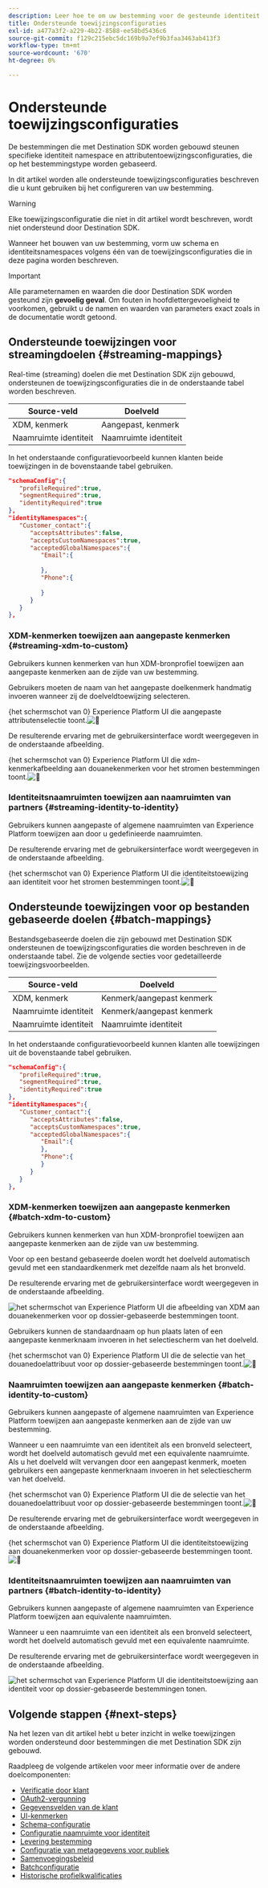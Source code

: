 ```yaml
---
description: Leer hoe te om uw bestemming voor de gesteunde identiteit en attributenkaartconfiguraties te vormen.
title: Ondersteunde toewijzingsconfiguraties
exl-id: a477a3f2-a229-4b22-8588-ee58bd5436c6
source-git-commit: f129c215ebc5dc169b9a7ef9b3faa3463ab413f3
workflow-type: tm+mt
source-wordcount: '670'
ht-degree: 0%

---
```


# Ondersteunde toewijzingsconfiguraties

De bestemmingen die met Destination SDK worden gebouwd steunen specifieke identiteit namespace en attributentoewijzingsconfiguraties, die op het bestemmingstype worden gebaseerd.

In dit artikel worden alle ondersteunde toewijzingsconfiguraties beschreven die u kunt gebruiken bij het configureren van uw bestemming.

>[!WARNING]
>
>Elke toewijzingsconfiguratie die niet in dit artikel wordt beschreven, wordt niet ondersteund door Destination SDK.

Wanneer het bouwen van uw bestemming, vorm uw schema en identiteitsnamespaces volgens één van de toewijzingsconfiguraties die in deze pagina worden beschreven.

>[!IMPORTANT]
>
>Alle parameternamen en waarden die door Destination SDK worden gesteund zijn **gevoelig geval**. Om fouten in hoofdlettergevoeligheid te voorkomen, gebruikt u de namen en waarden van parameters exact zoals in de documentatie wordt getoond.

## Ondersteunde toewijzingen voor streamingdoelen {#streaming-mappings}

Real-time (streaming) doelen die met Destination SDK zijn gebouwd, ondersteunen de toewijzingsconfiguraties die in de onderstaande tabel worden beschreven.

| Source-veld | Doelveld |
| --- | --- |
| XDM, kenmerk | Aangepast, kenmerk |
| Naamruimte identiteit | Naamruimte identiteit |

In het onderstaande configuratievoorbeeld kunnen klanten beide toewijzingen in de bovenstaande tabel gebruiken.

```json
"schemaConfig":{
   "profileRequired":true,
   "segmentRequired":true,
   "identityRequired":true
},
"identityNamespaces":{
   "Customer_contact":{
      "acceptsAttributes":false,
      "acceptsCustomNamespaces":true,
      "acceptedGlobalNamespaces":{
         "Email":{
            
         },
         "Phone":{
            
         }
      }
   }
},
```

### XDM-kenmerken toewijzen aan aangepaste kenmerken {#streaming-xdm-to-custom}

Gebruikers kunnen kenmerken van hun XDM-bronprofiel toewijzen aan aangepaste kenmerken aan de zijde van uw bestemming.

Gebruikers moeten de naam van het aangepaste doelkenmerk handmatig invoeren wanneer zij de doelveldtoewijzing selecteren.

{het schermschot van 0} Experience Platform UI die aangepaste attributenselectie toont.![&#128279;](../../assets/functionality/destination-configuration/mapping-streaming-select-custom-attribute.png)

De resulterende ervaring met de gebruikersinterface wordt weergegeven in de onderstaande afbeelding.

{het schermschot van 0} Experience Platform UI die xdm- kenmerkafbeelding aan douanekenmerken voor het stromen bestemmingen toont.![&#128279;](../../assets/functionality/destination-configuration/mapping-streaming-xdm-custom.png)

### Identiteitsnaamruimten toewijzen aan naamruimten van partners {#streaming-identity-to-identity}

Gebruikers kunnen aangepaste of algemene naamruimten van Experience Platform toewijzen aan door u gedefinieerde naamruimten.

De resulterende ervaring met de gebruikersinterface wordt weergegeven in de onderstaande afbeelding.

{het schermschot van 0} Experience Platform UI die identiteitstoewijzing aan identiteit voor het stromen bestemmingen toont.![&#128279;](../../assets/functionality/destination-configuration/mapping-streaming-identity-identity.png)

## Ondersteunde toewijzingen voor op bestanden gebaseerde doelen {#batch-mappings}

Bestandsgebaseerde doelen die zijn gebouwd met Destination SDK ondersteunen de toewijzingsconfiguraties die worden beschreven in de onderstaande tabel. Zie de volgende secties voor gedetailleerde toewijzingsvoorbeelden.

| Source-veld | Doelveld |
| --- | --- |
| XDM, kenmerk | Kenmerk/aangepast kenmerk |
| Naamruimte identiteit | Kenmerk/aangepast kenmerk |
| Naamruimte identiteit | Naamruimte identiteit |

In het onderstaande configuratievoorbeeld kunnen klanten alle toewijzingen uit de bovenstaande tabel gebruiken.

```json
"schemaConfig":{
   "profileRequired":true,
   "segmentRequired":true,
   "identityRequired":true
},
"identityNamespaces":{
   "Customer_contact":{
      "acceptsAttributes":false,
      "acceptsCustomNamespaces":true,
      "acceptedGlobalNamespaces":{
         "Email":{
         },
         "Phone":{
         }
      }
   }
},
```

### XDM-kenmerken toewijzen aan aangepaste kenmerken {#batch-xdm-to-custom}

Gebruikers kunnen kenmerken van hun XDM-bronprofiel toewijzen aan aangepaste kenmerken aan de zijde van uw bestemming.

Voor op een bestand gebaseerde doelen wordt het doelveld automatisch gevuld met een standaardkenmerk met dezelfde naam als het bronveld.

De resulterende ervaring met de gebruikersinterface wordt weergegeven in de onderstaande afbeelding.

![ het schermschot van Experience Platform UI die afbeelding van XDM aan douanekenmerken voor op dossier-gebaseerde bestemmingen toont.](../../assets/functionality/destination-configuration/mapping-batch-xdm-custom.png)

Gebruikers kunnen de standaardnaam op hun plaats laten of een aangepaste kenmerknaam invoeren in het selectiescherm van het doelveld.

{het schermschot van 0} Experience Platform UI die de selectie van het douanedoelattribuut voor op dossier-gebaseerde bestemmingen toont.![&#128279;](../../assets/functionality/destination-configuration/mapping-batch-custom-attribute.png)

### Naamruimten toewijzen aan aangepaste kenmerken {#batch-identity-to-custom}

Gebruikers kunnen aangepaste of algemene naamruimten van Experience Platform toewijzen aan aangepaste kenmerken aan de zijde van uw bestemming.

Wanneer u een naamruimte van een identiteit als een bronveld selecteert, wordt het doelveld automatisch gevuld met een equivalente naamruimte. Als u het doelveld wilt vervangen door een aangepast kenmerk, moeten gebruikers een aangepaste kenmerknaam invoeren in het selectiescherm van het doelveld.

{het schermschot van 0} Experience Platform UI die de selectie van het douanedoelattribuut voor op dossier-gebaseerde bestemmingen toont.![&#128279;](../../assets/functionality/destination-configuration/mapping-batch-custom-attribute.png)

De resulterende ervaring met de gebruikersinterface wordt weergegeven in de onderstaande afbeelding.

{het schermschot van 0} Experience Platform UI die identiteitstoewijzing aan douanekenmerken voor op dossier-gebaseerde bestemmingen toont.![&#128279;](../../assets/functionality/destination-configuration/mapping-batch-identity-custom.png)

### Identiteitsnaamruimten toewijzen aan naamruimten van partners {#batch-identity-to-identity}

Gebruikers kunnen aangepaste of algemene naamruimten van Experience Platform toewijzen aan equivalente naamruimten.

Wanneer u een naamruimte van een identiteit als een bronveld selecteert, wordt het doelveld automatisch gevuld met een equivalente naamruimte.

De resulterende ervaring met de gebruikersinterface wordt weergegeven in de onderstaande afbeelding.

![ het schermschot van Experience Platform UI die identiteitstoewijzing aan identiteit voor op dossier-gebaseerde bestemmingen tonen.](../../assets/functionality/destination-configuration/mapping-batch-identity-identity.png)


## Volgende stappen {#next-steps}

Na het lezen van dit artikel hebt u beter inzicht in welke toewijzingen worden ondersteund door bestemmingen die met Destination SDK zijn gebouwd.

Raadpleeg de volgende artikelen voor meer informatie over de andere doelcomponenten:

* [Verificatie door klant](customer-authentication.md)
* [OAuth2-vergunning](oauth2-authorization.md)
* [Gegevensvelden van de klant](customer-data-fields.md)
* [UI-kenmerken](ui-attributes.md)
* [Schema-configuratie](schema-configuration.md)
* [Configuratie naamruimte voor identiteit](identity-namespace-configuration.md)
* [Levering bestemming](destination-delivery.md)
* [Configuratie van metagegevens voor publiek](audience-metadata-configuration.md)
* [Samenvoegingsbeleid](aggregation-policy.md)
* [Batchconfiguratie](batch-configuration.md)
* [Historische profielkwalificaties](historical-profile-qualifications.md)
